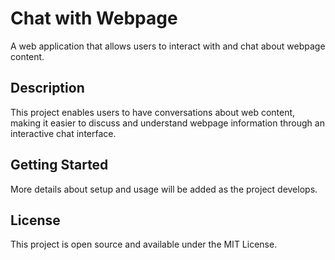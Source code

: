 # Chat with Webpage

A web application that allows users to interact with and chat about webpage content.

## Description

This project enables users to have conversations about web content, making it easier to discuss and understand webpage information through an interactive chat interface.

## Getting Started

More details about setup and usage will be added as the project develops.

## License

This project is open source and available under the MIT License. 